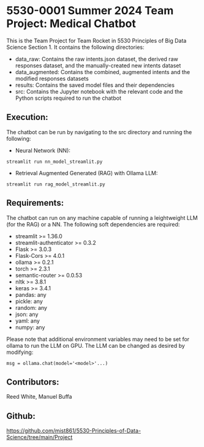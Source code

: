 # 5530-0001 Summer 2024 Team Project: Medical Chatbot

This is the Team Project for Team Rocket in 5530 Principles of Big Data Science Section 1. It contains the following directories:

* data_raw: Contains the raw intents.json dataset, the derived raw responses dataset, and the manually-created new intents dataset 
* data_augmented: Contains the combined, augmented intents and the modified responses datasets
* results: Contains the saved model files and their dependencies
* src: Contains the Jupyter notebook with the relevant code and the Python scripts required to run the chatbot

## Execution:

The chatbot can be run by navigating to the src directory and running the following:

* Neural Network (NN):
```
streamlit run nn_model_streamlit.py
```
* Retrieval Augmented Generated (RAG) with Ollama LLM:
```
streamlit run rag_model_streamlit.py
```


## Requirements:

The chatbot can run on any machine capable of running a leightweight LLM (for the RAG) or a NN. The following soft dependencies are required:

* streamlit >= 1.36.0
* streamlit-authenticator >= 0.3.2
* Flask >= 3.0.3
* Flask-Cors >= 4.0.1
* ollama >= 0.2.1
* torch >= 2.3.1
* semantic-router >= 0.0.53
* nltk >= 3.8.1
* keras >= 3.4.1
* pandas: any
* pickle: any
* random: any
* json: any
* yaml: any
* numpy: any

Please note that additional environment variables may need to be set for ollama to run the LLM on GPU. The LLM can be changed as desired by modifying:
```
msg = ollama.chat(model='<model>'...)
```

## Contributors:

Reed White, Manuel Buffa

## Github:

https://github.com/mist861/5530-Principles-of-Data-Science/tree/main/Project